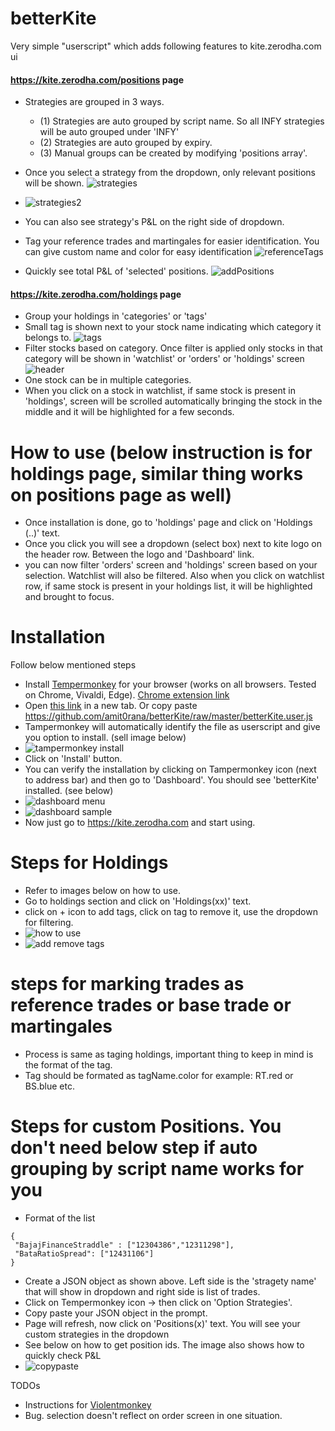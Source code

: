 # betterKite

Very simple "userscript" which adds following features to kite.zerodha.com ui

#### https://kite.zerodha.com/positions page
* Strategies are grouped in 3 ways.
  * (1) Strategies are auto grouped by script name. So all INFY strategies will be auto grouped under 'INFY'
  * (2) Strategies are auto grouped by expiry.
  * (3) Manual groups can be created by modifying 'positions array'.
* Once you select a strategy from the dropdown, only relevant positions will be shown.
![strategies](https://dl.dropbox.com/s/414mh3oqvx4ppf2/strategies.png?dl=0)

* ![strategies2](https://dl.dropbox.com/s/qjyok361dk9jo6c/strategies2.png?dl=0)
* You can also see strategy's P&L on the right side of dropdown.
* Tag your reference trades and martingales for easier identification. You can give custom name and color for easy identification
![referenceTags](https://dl.dropbox.com/s/i18bklcdebtagia/referenceTags.png?dl=0)
* Quickly see total P&L of 'selected' positions.
![addPositions](https://dl.dropbox.com/s/mvavj8njmt2xvtp/pnlAddition.png?dl=0)

#### https://kite.zerodha.com/holdings page
* Group your holdings in 'categories' or 'tags'
* Small tag is shown next to your stock name indicating which category it belongs to.
![tags](https://dl.dropbox.com/s/ygk9id8c21b3mi8/HoldingsWithTags.png?dl=0)
* Filter stocks based on category. Once filter is applied only stocks in that category will be shown in 'watchlist' or 'orders' or 'holdings' screen
![header](https://dl.dropbox.com/s/zvefkb2pis0ygq4/headerWithTagSelector.png?dl=0)
* One stock can be in multiple categories.
* When you click on a stock in watchlist, if same stock is present in 'holdings', screen will be scrolled automatically bringing the stock in the middle and it will be highlighted for a few seconds.



# How to use (below instruction is for holdings page, similar thing works on positions page as well)
* Once installation is done, go to 'holdings' page and click on 'Holdings (..)' text.
* Once you click you will see a dropdown (select box) next to kite logo on the header row. Between the logo and 'Dashboard' link.
* you can now filter 'orders' screen and 'holdings' screen based on your selection. Watchlist will also be filtered. Also when you click on watchlist row, if same stock is present in your holdings list, it will be highlighted and brought to focus.

# Installation

Follow below mentioned steps
* Install [Tempermonkey](https://www.tampermonkey.net/) for your browser (works on all browsers. Tested on Chrome, Vivaldi, Edge). [Chrome extension link](https://chrome.google.com/webstore/detail/tampermonkey/dhdgffkkebhmkfjojejmpbldmpobfkfo)
* Open [this link](https://github.com/amit0rana/betterKite/raw/master/betterKite.user.js) in a new tab. Or copy paste <https://github.com/amit0rana/betterKite/raw/master/betterKite.user.js>
* Tampermonkey will automatically identify the file as userscript and give you option to install. (sell image below)
* ![tampermonkey install](https://dl.dropbox.com/s/khs3itzctu13ayw/tampermonkeyInstall.png?dl=0)
* Click on 'Install' button.
* You can verify the installation by clicking on Tampermonkey icon (next to address bar) and then go to 'Dashboard'. You should see 'betterKite' installed. (see below)
* ![dashboard menu](https://dl.dropbox.com/s/dv1reqb84mz00bm/dashboardmenuoption.png?dl=0)
* ![dashboard sample](https://dl.dropbox.com/s/blv2j9t8e6iohkt/dashboardSample.png?dl=0)
* Now just go to <https://kite.zerodha.com> and start using.

# Steps for Holdings
* Refer to images below on how to use.
* Go to holdings section and click on 'Holdings(xx)' text.
* click on + icon to add tags, click on tag to remove it, use the dropdown for filtering.
* ![how to use](https://dl.dropbox.com/s/tllta7nzcfl145a/holdingsHowToUse.gif?dl=0)
* ![add remove tags](https://dl.dropbox.com/s/nbjuxiu7yh9p51i/addingRemovingTags.gif?dl=0)

# steps for marking trades as reference trades or base trade or martingales
* Process is same as taging holdings, important thing to keep in mind is the format of the tag.
* Tag should be formated as tagName.color for example: RT.red or BS.blue etc. 

# Steps for custom Positions. You don't need below step if auto grouping by script name works for you
* Format of the list
```
{
 "BajajFinanceStraddle" : ["12304386","12311298"],
 "BataRatioSpread": ["12431106"]
}
```
* Create a JSON object as shown above. Left side is the 'stragety name' that will show in dropdown and right side is list of trades.
* Click on Tempermonkey icon -> then click on 'Option Strategies'.
* Copy paste your JSON object in the prompt.
* Page will refresh, now click on 'Positions(x)' text. You will see your custom strategies in the dropdown
* See below on how to get position ids. The image also shows how to quickly check P&L
* ![copypaste](https://dl.dropbox.com/s/nkfaa2mrtfu8jvz/copyPastingPosId.gif?dl=0)

TODOs
* Instructions for [Violentmonkey](https://openuserjs.org/about/Violentmonkey-for-Chrome)
* Bug. selection doesn't reflect on order screen in one situation.
